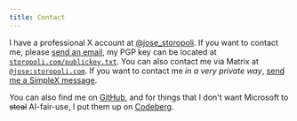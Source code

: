 ```yaml
---
title: Contact
---
```


I have a professional X account at [\@jose_storopoli](https://x.com/jose_storopoli).
If you want to contact me, please
[send an email](mailto:jose@storopoli.com),
my PGP key can be located at [`storopoli.com/publickey.txt`](https://storopoli.com/publickey.txt).
You can also contact me via Matrix at [`@jose:storopoli.com`](https://matrix.to/#/@jose:storopoli.com).
If you want to contact me _in a very private way_,
[send me a SimpleX message](https://smp12.simplex.im/a#8cao3kDok35dCN7dWi4plm_znWubsnktcBPBwWGAh6g).

You can also find me on [GitHub](https://github.com/storopoli),
and for things that I don't want Microsoft to ~~steal~~ AI-fair-use,
I put them up on [Codeberg](https://codeberg.org/storopoli).
